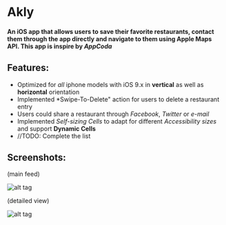 # Akly

#### An iOS app that allows users to save their favorite restaurants, contact them through the app directly and navigate to them using Apple Maps API. This app is inspire by *AppCoda*


## Features: 
*  Optimized for *all* iphone models with iOS 9.x in **vertical** as well as **horizontal** orientation
*  Implemented  *Swipe-To-Delete" action for users to delete a restaurant entry
*  Users could share a restaurant through *Facebook*, *Twitter* or *e-mail* 
*  Implemented *Self-sizing Cells* to adapt for different *Accessibility sizes* and support **Dynamic Cells**
* //TODO: Complete the list


## Screenshots: 
(main feed)

![alt tag](https://cloud.githubusercontent.com/assets/11590314/12259154/2a813b3c-b92d-11e5-9761-b50fa1f35153.png)

(detailed view)

![alt tag](https://cloud.githubusercontent.com/assets/11590314/12259163/39289b6c-b92d-11e5-9704-badb3f64744e.png)

